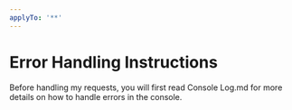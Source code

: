 ```yaml
---
applyTo: '**'
---
```

# Error Handling Instructions
Before handling my requests, you will first read Console Log.md for more details on how to handle errors in the console.